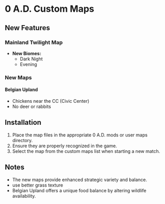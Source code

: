 # 0 A.D. Custom Maps

## New Features

### Mainland Twilight Map
- **New Biomes:**
  - Dark Night
  - Evening

### New Maps
#### Belgian Upland
- Chickens near the CC (Civic Center)
- No deer or rabbits

## Installation
1. Place the map files in the appropriate 0 A.D. mods or user maps directory.
2. Ensure they are properly recognized in the game.
3. Select the map from the custom maps list when starting a new match.

## Notes
- The new maps provide enhanced strategic variety and balance. 
- use better grass texture
- Belgian Upland offers a unique food balance by altering wildlife availability.

